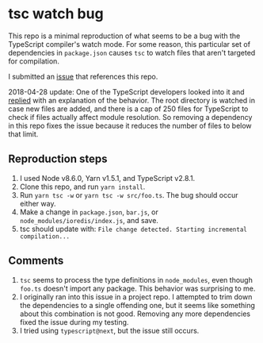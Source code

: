# tsc watch bug
This repo is a minimal reproduction of what seems to be a bug with the
TypeScript compiler's watch mode. For some reason, this particular set of
dependencies in `package.json` causes `tsc` to watch files that aren't targeted
for compilation.

I submitted an [issue](https://github.com/Microsoft/TypeScript/issues/23414)
that references this repo.

2018-04-28 update: One of the TypeScript developers looked into it and
[replied](https://github.com/Microsoft/TypeScript/issues/23414#issuecomment-385126637)
with an explanation of the behavior. The root directory is watched in case new
files are added, and there is a cap of 250 files for TypeScript to check if
files actually affect module resolution. So removing a dependency in this repo
fixes the issue because it reduces the number of files to below that limit.

## Reproduction steps
1. I used Node v8.6.0, Yarn v1.5.1, and TypeScript v2.8.1.
2. Clone this repo, and run `yarn install`.
3. Run `yarn tsc -w` or `yarn tsc -w src/foo.ts`. The bug should occur either way.
4. Make a change in `package.json`, `bar.js`, or
   `node_modules/ioredis/index.js`, and save.
5. tsc should update with: `File change detected. Starting incremental
   compilation...`

## Comments
1. `tsc` seems to process the type definitions in `node_modules`, even though
   `foo.ts` doesn't import any package. This behavior was surprising to me.
2. I originally ran into this issue in a project repo. I attempted to trim down
   the dependencies to a single offending one, but it seems like something
   about this combination is not good. Removing any more dependencies fixed the
   issue during my testing.
3. I tried using `typescript@next`, but the issue still occurs.
